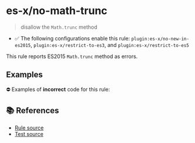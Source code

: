 # es-x/no-math-trunc
> disallow the `Math.trunc` method

- ✅ The following configurations enable this rule: `plugin:es-x/no-new-in-es2015`, `plugin:es-x/restrict-to-es3`, and `plugin:es-x/restrict-to-es5`

This rule reports ES2015 `Math.trunc` method as errors.

## Examples

⛔ Examples of **incorrect** code for this rule:

<eslint-playground type="bad" code="/*eslint es-x/no-math-trunc: error */
const n = Math.trunc(value)
" />

## 📚 References

- [Rule source](https://github.com/ota-meshi/eslint-plugin-es-x/blob/v5.0.0/lib/rules/no-math-trunc.js)
- [Test source](https://github.com/ota-meshi/eslint-plugin-es-x/blob/v5.0.0/tests/lib/rules/no-math-trunc.js)
